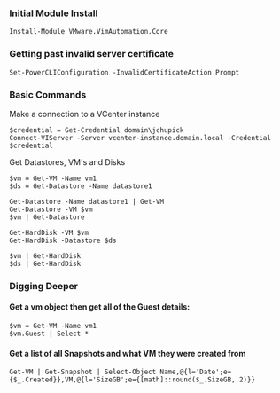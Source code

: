 ### Initial Module Install
```
Install-Module VMware.VimAutomation.Core
```

### Getting past invalid server certificate

```
Set-PowerCLIConfiguration -InvalidCertificateAction Prompt
```

### Basic Commands
Make a connection to a VCenter instance
```
$credential = Get-Credential domain\jchupick
Connect-VIServer -Server vcenter-instance.domain.local -Credential $credential
```

Get Datastores, VM's and Disks
```
$vm = Get-VM -Name vm1
$ds = Get-Datastore -Name datastore1

Get-Datastore -Name datastore1 | Get-VM
Get-Datastore -VM $vm
$vm | Get-Datastore

Get-HardDisk -VM $vm
Get-HardDisk -Datastore $ds

$vm | Get-HardDisk
$ds | Get-HardDisk
```

### Digging Deeper

#### Get a vm object then get all of the Guest details:
```
$vm = Get-VM -Name vm1
$vm.Guest | Select *
```
#### Get a list of all Snapshots and what VM they were created from
```
Get-VM | Get-Snapshot | Select-Object Name,@{l='Date';e={$_.Created}},VM,@{l='SizeGB';e={[math]::round($_.SizeGB, 2)}}
```
